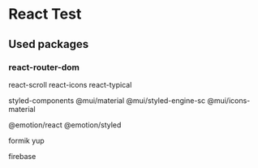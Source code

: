# React Test

## Used packages

### react-router-dom

react-scroll
react-icons
react-typical

styled-components
@mui/material
@mui/styled-engine-sc
@mui/icons-material

@emotion/react
@emotion/styled

formik
yup

firebase

